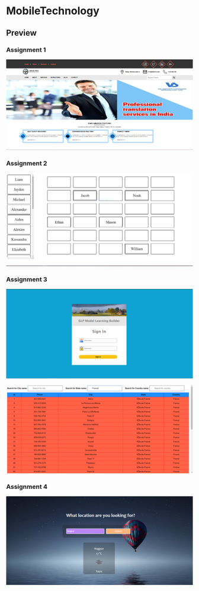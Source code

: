 # MobileTechnology

## Preview

### Assignment 1

![](https://github.com/saurabhthakre/MobileTechnology/blob/main/Assignment%201/Assign1.PNG)

### Assignment 2

![](https://github.com/SaurabhThakre/MobileTechnology/blob/main/Assignment%202/assignment2.PNG)

### Assignment 3

![](https://github.com/saurabhthakre/MobileTechnology/blob/main/Assignment%203/Assign31.PNG)

![](https://github.com/saurabhthakre/MobileTechnology/blob/main/Assignment%203/Assign32.PNG)

### Assignment 4

![](https://github.com/saurabhthakre/MobileTechnology/blob/main/Assignment%204/Assign4.PNG)
